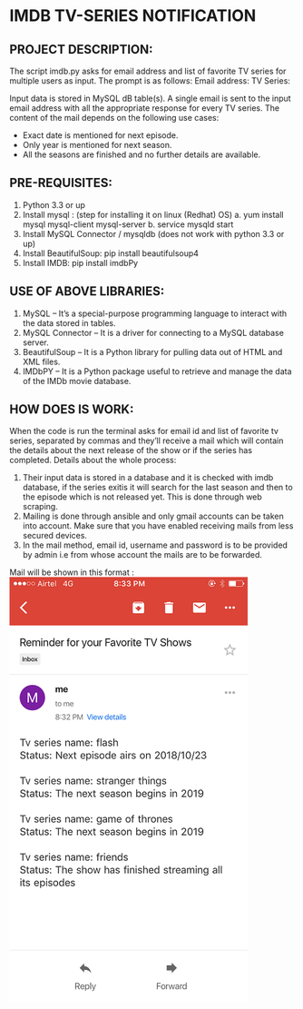 # IMDB TV-SERIES NOTIFICATION
 
## PROJECT DESCRIPTION:

The script imdb.py asks for email address and list of favorite TV series for multiple users as input.
The prompt is as follows: 
Email address: 
TV Series: 

Input data is stored in MySQL dB table(s). A single email is sent to the input email address with all the appropriate response for every TV series. The content of the mail depends on the following use cases: 
* Exact date is mentioned for next episode. 
* Only year is mentioned for next season. 
* All the seasons are finished and no further details are available.


## PRE-REQUISITES:
1.	Python 3.3 or up
2.	Install mysql :  (step for installing it on linux (Redhat) OS)
a.	yum install mysql mysql-client mysql-server
b.	service mysqld start
3.	Install MySQL Connector / mysqldb (does not work with python 3.3 or up)
4.	Install BeautifulSoup: pip install beautifulsoup4
5.	Install IMDB: pip install imdbPy


## USE OF ABOVE LIBRARIES:

1.	MySQL – It’s a special-purpose programming language to interact with the data stored in tables.
2.	MySQL Connector – It is a driver for connecting to a MySQL database server.
3.	BeautifulSoup – It is a Python library for pulling data out of HTML and XML files.
4.	IMDbPY – It is a Python package useful to retrieve and manage the data of the IMDb movie database.


## HOW DOES IS WORK:

When the code is run the terminal asks for email id and list of favorite tv series, separated by commas and they’ll receive a mail which will contain the details about the next release of the show or if the series has completed. Details about the whole process:
1.	Their input data is stored in a database and it is checked with imdb database, if the series exitis it will search for the last season and then to the episode which is not released yet. This is done through web scraping.
2.	Mailing is done through ansible and only gmail accounts can be taken into account. Make sure that you have enabled receiving mails from less secured devices. 
3. In the mail method, email id, username and password is to be provided by admin i.e from whose account the mails are to be forwarded.


Mail will be shown in this format : ![alt text](https://raw.githubusercontent.com/Mansi1301/Innovaccer-Reminder/master/gmail.png)

